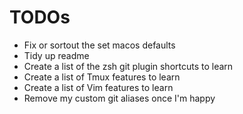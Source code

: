 # TODOs

- Fix or sortout the set macos defaults
- Tidy up readme
- Create a list of the zsh git plugin shortcuts to learn
- Create a list of Tmux features to learn
- Create a list of Vim features to learn
- Remove my custom git aliases once I'm happy
